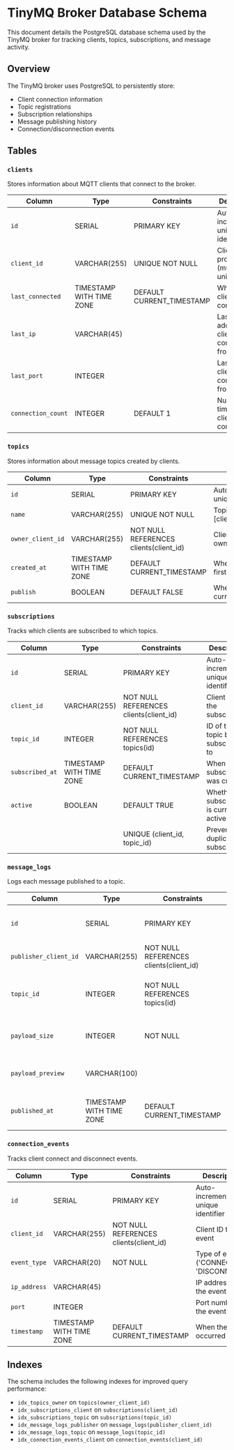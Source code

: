 # TinyMQ Broker Database Schema

This document details the PostgreSQL database schema used by the TinyMQ broker for tracking clients, topics, subscriptions, and message activity.

## Overview

The TinyMQ broker uses PostgreSQL to persistently store:
- Client connection information
- Topic registrations
- Subscription relationships
- Message publishing history
- Connection/disconnection events

## Tables

### `clients`

Stores information about MQTT clients that connect to the broker.

| Column | Type | Constraints | Description |
|--------|------|-------------|-------------|
| `id` | SERIAL | PRIMARY KEY | Auto-incrementing unique identifier |
| `client_id` | VARCHAR(255) | UNIQUE NOT NULL | Client-provided ID (must be unique) |
| `last_connected` | TIMESTAMP WITH TIME ZONE | DEFAULT CURRENT_TIMESTAMP | When the client last connected |
| `last_ip` | VARCHAR(45) | | Last IP address the client connected from |
| `last_port` | INTEGER | | Last port the client connected from |
| `connection_count` | INTEGER | DEFAULT 1 | Number of times the client has connected |

### `topics`

Stores information about message topics created by clients.

| Column | Type | Constraints | Description |
|--------|------|-------------|-------------|
| `id` | SERIAL | PRIMARY KEY | Auto-incrementing unique identifier |
| `name` | VARCHAR(255) | UNIQUE NOT NULL | Topic name (format: [client_id]/topic_name) |
| `owner_client_id` | VARCHAR(255) | NOT NULL REFERENCES clients(client_id) | Client ID of the topic owner |
| `created_at` | TIMESTAMP WITH TIME ZONE | DEFAULT CURRENT_TIMESTAMP | When the topic was first created |
| `publish` | BOOLEAN  | DEFAULT FALSE | Whether the topic is currently active |

### `subscriptions`

Tracks which clients are subscribed to which topics.

| Column | Type | Constraints | Description |
|--------|------|-------------|-------------|
| `id` | SERIAL | PRIMARY KEY | Auto-incrementing unique identifier |
| `client_id` | VARCHAR(255) | NOT NULL REFERENCES clients(client_id) | Client ID of the subscriber |
| `topic_id` | INTEGER | NOT NULL REFERENCES topics(id) | ID of the topic being subscribed to |
| `subscribed_at` | TIMESTAMP WITH TIME ZONE | DEFAULT CURRENT_TIMESTAMP | When the subscription was created |
| `active` | BOOLEAN | DEFAULT TRUE | Whether the subscription is currently active |
| | | UNIQUE (client_id, topic_id) | Prevents duplicate subscriptions |

### `message_logs`

Logs each message published to a topic.

| Column | Type | Constraints | Description |
|--------|------|-------------|-------------|
| `id` | SERIAL | PRIMARY KEY | Auto-incrementing unique identifier |
| `publisher_client_id` | VARCHAR(255) | NOT NULL REFERENCES clients(client_id) | Client ID of the publisher |
| `topic_id` | INTEGER | NOT NULL REFERENCES topics(id) | ID of the topic the message was published to |
| `payload_size` | INTEGER | NOT NULL | Size of the message payload in bytes |
| `payload_preview` | VARCHAR(100) | | Preview of the message content (first 20 chars) |
| `published_at` | TIMESTAMP WITH TIME ZONE | DEFAULT CURRENT_TIMESTAMP | When the message was published |

### `connection_events`

Tracks client connect and disconnect events.

| Column | Type | Constraints | Description |
|--------|------|-------------|-------------|
| `id` | SERIAL | PRIMARY KEY | Auto-incrementing unique identifier |
| `client_id` | VARCHAR(255) | NOT NULL REFERENCES clients(client_id) | Client ID for the event |
| `event_type` | VARCHAR(20) | NOT NULL | Type of event ('CONNECT' or 'DISCONNECT') |
| `ip_address` | VARCHAR(45) | | IP address for the event |
| `port` | INTEGER | | Port number for the event |
| `timestamp` | TIMESTAMP WITH TIME ZONE | DEFAULT CURRENT_TIMESTAMP | When the event occurred |

## Indexes

The schema includes the following indexes for improved query performance:

- `idx_topics_owner` on `topics(owner_client_id)`
- `idx_subscriptions_client` on `subscriptions(client_id)`
- `idx_subscriptions_topic` on `subscriptions(topic_id)`
- `idx_message_logs_publisher` on `message_logs(publisher_client_id)`
- `idx_message_logs_topic` on `message_logs(topic_id)`
- `idx_connection_events_client` on `connection_events(client_id)` 